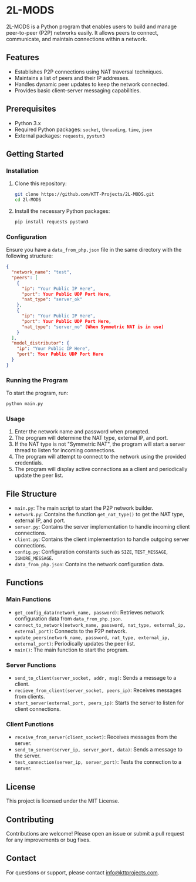 # 2L-MODS

2L-MODS is a Python program that enables users to build and manage peer-to-peer (P2P) networks easily. It allows peers to connect, communicate, and maintain connections within a network.

## Features

- Establishes P2P connections using NAT traversal techniques.
- Maintains a list of peers and their IP addresses.
- Handles dynamic peer updates to keep the network connected.
- Provides basic client-server messaging capabilities.

## Prerequisites

- Python 3.x
- Required Python packages: `socket`, `threading`, `time`, `json`
- External packages: `requests`, `pystun3`

## Getting Started

### Installation

1. Clone this repository:

   ```bash
   git clone https://github.com/KTT-Projects/2L-MODS.git
   cd 2l-MODS
   ```

2. Install the necessary Python packages:
   ```bash
   pip install requests pystun3
   ```

### Configuration

Ensure you have a `data_from_php.json` file in the same directory with the following structure:

```json
{
  "network_name": "test",
  "peers": [
    {
      "ip": "Your Public IP Here",
      "port": Your Public UDP Port Here,
      "nat_type": "server_ok"
    },
    {
      "ip": "Your Public IP Here",
      "port": Your Public UDP Port Here,
      "nat_type": "server_no" (When Symmetric NAT is in use)
    }
  ],
  "model_distributor": {
    "ip": "Your Public IP Here",
    "port": Your Public UDP Port Here
  }
}
```

### Running the Program

To start the program, run:

```bash
python main.py
```

### Usage

1. Enter the network name and password when prompted.
2. The program will determine the NAT type, external IP, and port.
3. If the NAT type is not "Symmetric NAT", the program will start a server thread to listen for incoming connections.
4. The program will attempt to connect to the network using the provided credentials.
5. The program will display active connections as a client and periodically update the peer list.

## File Structure

- `main.py`: The main script to start the P2P network builder.
- `network.py`: Contains the function `get_nat_type()` to get the NAT type, external IP, and port.
- `server.py`: Contains the server implementation to handle incoming client connections.
- `client.py`: Contains the client implementation to handle outgoing server connections.
- `config.py`: Configuration constants such as `SIZE`, `TEST_MESSAGE`, `IGNORE_MESSAGE`.
- `data_from_php.json`: Contains the network configuration data.

## Functions

### Main Functions

- `get_config_data(network_name, password)`: Retrieves network configuration data from `data_from_php.json`.
- `connect_to_network(network_name, password, nat_type, external_ip, external_port)`: Connects to the P2P network.
- `update_peers(network_name, password, nat_type, external_ip, external_port)`: Periodically updates the peer list.
- `main()`: The main function to start the program.

### Server Functions

- `send_to_client(server_socket, addr, msg)`: Sends a message to a client.
- `recieve_from_client(server_socket, peers_ip)`: Receives messages from clients.
- `start_server(external_port, peers_ip)`: Starts the server to listen for client connections.

### Client Functions

- `receive_from_server(client_socket)`: Receives messages from the server.
- `send_to_server(server_ip, server_port, data)`: Sends a message to the server.
- `test_connection(server_ip, server_port)`: Tests the connection to a server.

## License

This project is licensed under the MIT License.

## Contributing

Contributions are welcome! Please open an issue or submit a pull request for any improvements or bug fixes.

## Contact

For questions or support, please contact [info@kttprojects.com](mailto:info@kttprojects.com).
